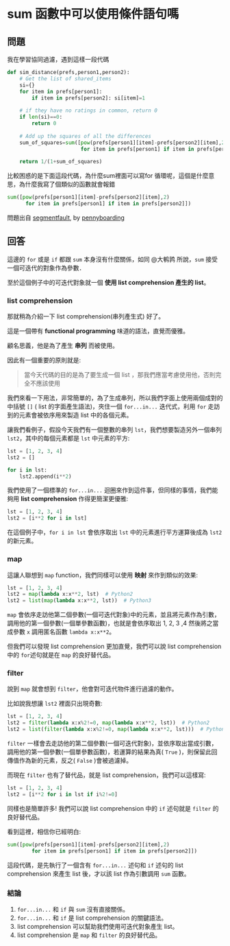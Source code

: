 # sum 函數中可以使用條件語句嗎

## 問題

我在學習協同過濾，遇到這樣一段代碼

```python
def sim_distance(prefs,person1,person2):
    # Get the list of shared_items
    si={}
    for item in prefs[person1]: 
        if item in prefs[person2]: si[item]=1
    
    # if they have no ratings in common, return 0
    if len(si)==0: 
        return 0
    
    # Add up the squares of all the differences
    sum_of_squares=sum([pow(prefs[person1][item]-prefs[person2][item],2) 
                        for item in prefs[person1] if item in prefs[person2]])
    
    return 1/(1+sum_of_squares)
```

比較困惑的是下面這段代碼，為什麼sum裡面可以寫for 循環呢，這個是什麼意思，為什麼我寫了個類似的函數就會報錯

```python
sum([pow(prefs[person1][item]-prefs[person2][item],2) 
      for item in prefs[person1] if item in prefs[person2]])
```

問題出自 [segmentfault](https://segmentfault.com/q/1010000005666851/a-1020000005669415), by [pennyboarding](https://segmentfault.com/u/pennyboarding)

## 回答

這邊的 `for` 或是 `if` 都跟 `sum` 本身沒有什麼關係，如同 @大鹌鹑 所說，`sum` 接受一個可迭代的對象作為參數．

至於這個例子中的可迭代對象就一個 **使用 list comprehension 產生的 list**。

### list comprehension

那就稍為介紹一下 list comprehension(串列產生式) 好了。

這是一個帶有 **functional programming** 味道的語法，直覺而優雅。

顧名思義，他是為了產生 **串列** 而被使用。

因此有一個重要的原則就是: 

> 當今天代碼的目的是為了要生成一個 list ，那我們應當考慮使用他，否則完全不應該使用

我們來看一下用法，非常簡單的，為了生成串列，所以我們字面上使用兩個成對的中括號 `[]` ( list 的字面產生語法)，夾住一個 `for...in...` 迭代式，利用 `for` 走訪到的元素會被依序用來製造 list 中的各個元素。

讓我們看例子，假設今天我們有一個整數的串列 `lst`，我們想要製造另外一個串列 `lst2`，其中的每個元素都是 `lst` 中元素的平方:

```python
lst = [1, 2, 3, 4]
lst2 = []

for i in lst:
    lst2.append(i**2)
``` 

我們使用了一個標準的 `for...in...` 迴圈來作到這件事，但同樣的事情，我們能夠用 **list comprehension** 作得更簡潔更優雅:

```python
lst = [1, 2, 3, 4]
lst2 = [i**2 for i in lst]
``` 

在這個例子中，`for i in lst` 會依序取出 `lst` 中的元素進行平方運算後成為 `lst2` 的新元素。 

### map

這讓人聯想到 `map` function，我們同樣可以使用 **映射** 來作到類似的效果:

```python
lst = [1, 2, 3, 4]
lst2 = map(lambda x:x**2, lst)  # Python2
lst2 = list(map(lambda x:x**2, lst))  # Python3
```

`map` 會依序走訪他第二個參數(一個可迭代對象)中的元素，並且將元素作為引數，調用他的第一個參數(一個單參數函數)，也就是會依序取出 1, 2, 3 ,4 然後將之當成參數 `x` 調用匿名函數 `lambda x:x**2`。

但我們可以發現 list comprehension 更加直覺，我們可以說 list comprehension 中的 `for`述句就是在 `map` 的良好替代品。

### filter

說到 `map` 就會想到 `filter`，他會對可迭代物件進行過濾的動作。

比如說我想讓 `lst2` 裡面只出現奇數:

```python
lst = [1, 2, 3, 4]
lst2 = filter(lambda x:x%2!=0, map(lambda x:x**2, lst))  # Python2
lst2 = list(filter(lambda x:x%2!=0, map(lambda x:x**2, lst)))  # Python3
```

`filter` 一樣會去走訪他的第二個參數(一個可迭代對象)，並依序取出當成引數，調用他的第一個參數(一個單參數函數)，若運算的結果為真( `True` )，則保留此回傳值作為新的元素，反之( `False` )會被過濾掉。

而現在 `filter` 也有了替代品，就是 list comprehension，我們可以這樣寫:

```python
lst = [1, 2, 3, 4]
lst2 = [i**2 for i in lst if i%2!=0]
```

同樣也是簡單許多! 我們可以說 list comprehension 中的 `if` 述句就是 `filter` 的良好替代品。

看到這裡，相信你已經明白:

```python
sum([pow(prefs[person1][item]-prefs[person2][item],2) 
        for item in prefs[person1] if item in prefs[person2]])
```

這段代碼，是先執行了一個含有 `for...in...` 述句和 `if` 述句的 list comprehension 來產生 list 後，才以該 list 作為引數調用 `sum` 函數。

### 結論

1. `for...in...` 和 `if` 與 `sum` 沒有直接關係。
2. `for...in...` 和 `if` 是 list comprehension 的關鍵語法。
3. list comprehension 可以幫助我們使用可迭代對象產生 list。
4. list comprehension 是 `map` 和 `filter` 的良好替代品。
